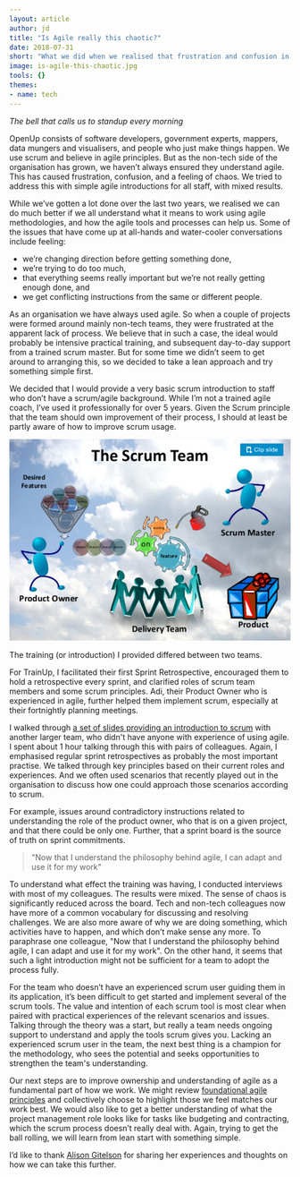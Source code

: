 ```yaml
---
layout: article
author: jd
title: "Is Agile really this chaotic?"
date: 2018-07-31
short: "What we did when we realised that frustration and confusion in the organisation was caused by lack of understanding of our chosen project management methodology."
image: is-agile-this-chaotic.jpg
tools: {}
themes:
- name: tech
---
```


_The bell that calls us to standup every morning_

OpenUp consists of software developers, government experts, mappers, data mungers and visualisers, and people who just make things happen. We use scrum and believe in agile principles. But as the non-tech side of the organisation has grown, we haven’t always ensured they understand agile. This has caused frustration, confusion, and a feeling of chaos. We tried to address this with simple agile introductions for all staff, with mixed results.

While we’ve gotten a lot done over the last two years, we realised we can do much better if we all understand what it means to work using agile methodologies, and how the agile tools and processes can help us. Some of the issues that have come up at all-hands and water-cooler conversations include feeling:

- we’re changing direction before getting something done,
- we’re trying to do too much,
- that everything seems really important but we’re not really getting enough done, and
- we get conflicting instructions from the same or different people.

As an organisation we have always used agile. So when a couple of projects were formed around mainly non-tech teams, they were frustrated at the apparent lack of process. We believe that in such a case, the ideal would probably be intensive practical training, and subsequent day-to-day support from a trained scrum master. But for some time we didn’t seem to get around to arranging this, so we decided to take a lean approach and try something simple first.

We decided that I would provide a very basic scrum introduction to staff who don’t have a scrum/agile background. While I’m not a trained agile coach, I’ve used it professionally for over 5 years. Given the Scrum principle that the team should own improvement of their process, I should at least be partly aware of how to improve scrum usage.

[![](/img/articles/is-agile-this-chaotic/the-scrum-team.png)](https://www.slideshare.net/arriellemali/scrum-101-introduction-to-scrum)

The training (or introduction) I provided differed between two teams.

For TrainUp, I facilitated their first Sprint Retrospective, encouraged them to hold a retrospective every sprint, and clarified roles of scrum team members and some scrum principles. Adi, their Product Owner who is experienced in agile, further helped them implement scrum, especially at their fortnightly planning meetings.

I walked through [a set of slides providing an introduction to scrum](https://www.slideshare.net/arriellemali/scrum-101-introduction-to-scrum) with another larger team, who didn't have anyone with experience of using agile. I spent about 1 hour talking through this with pairs of colleagues. Again, I emphasised regular sprint retrospectives as probably the most important practise. We talked through key principles based on their current roles and experiences. And we often used scenarios that recently played out in the organisation to discuss how one could approach those scenarios according to scrum.

For example, issues around contradictory instructions related to understanding the role of the product owner, who that is on a given project, and that there could be only one. Further, that a sprint board is the source of truth on sprint commitments.

> "Now that I understand the philosophy behind agile, I can adapt and use it for my work"

To understand what effect the training was having, I conducted interviews with most of my colleagues. The results were mixed. The sense of chaos is significantly reduced across the board. Tech and non-tech colleagues now have more of a common vocabulary for discussing and resolving challenges. We are also more aware of why we are doing something, which activities have to happen, and which don’t make sense any more. To paraphrase one colleague, "Now that I understand the philosophy behind agile, I can adapt and use it for my work". On the other hand, it seems that such a light introduction might not be sufficient for a team to adopt the process fully.

For the team who doesn’t have an experienced scrum user guiding them in its application, it’s been difficult to get started and implement several of the scrum tools. The value and intention of each scrum tool is most clear when paired with practical experiences of the relevant scenarios and issues. Talking through the theory was a start, but really a team needs ongoing support to understand and apply the tools scrum gives you. Lacking an experienced scrum user in the team, the next best thing is a champion for the methodology, who sees the potential and seeks opportunities to strengthen the team's understanding.

Our next steps are to improve ownership and understanding of agile as a fundamental part of how we work. We might review [foundational agile principles](http://agilemanifesto.org/) and collectively choose to highlight those we feel matches our work best. We would also like to get a better understanding of what the project management role looks like for tasks like budgeting and contracting, which the scrum process doesn’t really deal with. Again, trying to get the ball rolling, we will learn from lean start with something simple.

I’d like to thank [Alison Gitelson](http://www.canbeedone.co.za/about-us/) for sharing her experiences and thoughts on how we can take this further.
